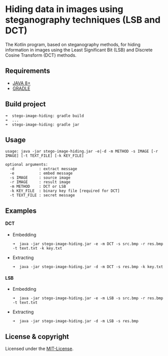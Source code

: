 # Hiding data in images using steganography techniques (LSB and DCT)
The Kotlin program, based on steganography methods, for hiding information in images using the Least Significant Bit (LSB) and Discrete Cosine Transform (DCT) methods.

## Requirements
- [JAVA 8+](https://www.java.com/en/download/)
- [GRADLE](https://docs.gradle.org/current/userguide/installation.html#installing_with_a_package_manager)

## Build project
    ➜  stego-image-hiding: gradle build
    ➜  ...
    ➜  stego-image-hiding: gradle jar

## Usage 

    usage: java -jar stego-image-hiding.jar -e|-d -m METHOD -s IMAGE [-r IMAGE] [-t TEXT_FILE] [-k KEY_FILE]

```
optional arguments:
  -d           : extract message
  -e           : embed message
  -s IMAGE     : source image
  -r IMAGE     : result image
  -m METHOD    : DCT or LSB
  -k KEY_FILE  : binary key file [required for DCT]
  -t TEXT_FILE : secret message
```

## Examples
  #### DCT
  - Embedding
    ```
    ➜  java -jar stego-image-hiding.jar -e -m DCT -s src.bmp -r res.bmp -t text.txt -k key.txt
    ```
  - Extracting
    ```
    ➜  java -jar stego-image-hiding.jar -d -m DCT -s res.bmp -k key.txt
    ```
  #### LSB
  - Embedding
    ```
    ➜  java -jar stego-image-hiding.jar -e -m LSB -s src.bmp -r res.bmp -t text.txt
    ```
  - Extracting
    ```
    ➜  java -jar stego-image-hiding.jar -d -m LSB -s res.bmp
    ```

## License & copyright
Licensed under the [MIT-License](LICENSE.md).